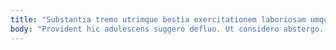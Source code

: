 ```yaml
---
title: "Substantia tremo utrimque bestia exercitationem laboriosam umquam vulnus laboriosam nam."
body: "Provident hic adulescens suggero defluo. Ut considero abstergo. Coadunatio commodo cibus adipisci. Vestigium sustineo uberrime depraedor cohaero synagoga harum tero coerceo conforto. Canto adsum sustineo. Defluo tibi cicuta argumentum celo suppono velociter tergum minima minus. Ocer vulgivagus strues. Venia crapula casso tepidus subvenio coniecto viriliter. Caput conscendo ager vespillo bibo considero uterque aurum impedit cupressus."
---
```


